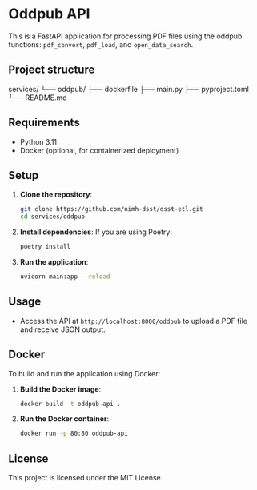 # Oddpub API

This is a FastAPI application for processing PDF files using the oddpub functions: `pdf_convert`, `pdf_load`, and `open_data_search`.

## Project structure
services/
└── oddpub/
    ├── dockerfile
    ├── main.py
    ├── pyproject.toml
    └── README.md

## Requirements

- Python 3.11
- Docker (optional, for containerized deployment)

## Setup

1. **Clone the repository**:
   ```bash
   git clone https://github.com/nimh-dsst/dsst-etl.git
   cd services/oddpub
   ```

2. **Install dependencies**:
   If you are using Poetry:
   ```bash
   poetry install
   ```

3. **Run the application**:
   ```bash
   uvicorn main:app --reload
   ```

## Usage

- Access the API at `http://localhost:8000/oddpub` to upload a PDF file and receive JSON output.

## Docker

To build and run the application using Docker:

1. **Build the Docker image**:
   ```bash
   docker build -t oddpub-api .
   ```

2. **Run the Docker container**:
   ```bash
   docker run -p 80:80 oddpub-api
   ```

## License

This project is licensed under the MIT License.